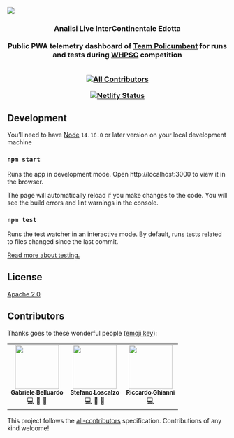 ![](img/banner.png)

<h3 align="center">
Analisi Live InterContinentale Edotta
<br>
<br>
Public PWA telemetry dashboard of <a href=https://www.policumbent.it>Team Policumbent</a> for runs and tests during <a href=http://www.ihpva.org/whpsc/index.htm>WHPSC</a> competition
<br>
<br>

<!-- ALL-CONTRIBUTORS-BADGE:START - Do not remove or modify this section -->
[![All Contributors](https://img.shields.io/badge/all_contributors-3-orange.svg?style=flat-square)](#contributors-)
<!-- ALL-CONTRIBUTORS-BADGE:END -->

[![Netlify Status](https://api.netlify.com/api/v1/badges/3c225d0f-fb24-4e75-8da3-420ab5e0fa97/deploy-status)](https://app.netlify.com/sites/alice-policumbent/deploys)

</h3>

## Development

You’ll need to have [Node](https://nodejs.org/en/) `14.16.0` or later version on your local development machine

### `npm start`

Runs the app in development mode.
Open http://localhost:3000 to view it in the browser.

The page will automatically reload if you make changes to the code.
You will see the build errors and lint warnings in the console.

### `npm test`

Runs the test watcher in an interactive mode.
By default, runs tests related to files changed since the last commit.

[Read more about testing.](https://facebook.github.io/create-react-app/docs/running-tests)

## License

[Apache 2.0](https://github.com/policumbent/alice/blob/master/LICENSE)

## Contributors

Thanks goes to these wonderful people ([emoji key](https://allcontributors.org/docs/en/emoji-key)):

<!-- ALL-CONTRIBUTORS-LIST:START - Do not remove or modify this section -->
<!-- prettier-ignore-start -->
<!-- markdownlint-disable -->
<table>
  <tr>
    <td align="center"><a href="https://github.com/gabelluardo"><img src="https://avatars.githubusercontent.com/u/42920247?v=4?s=100" width="100px;" alt=""/><br /><sub><b>Gabriele Belluardo</b></sub></a><br /><a href="https://github.com/policumbent/alice/commits?author=gabelluardo" title="Code">💻</a> <a href="https://github.com/policumbent/alice/commits?author=gabelluardo" title="Documentation">📖</a> <a href="#ideas-gabelluardo" title="Ideas, Planning, & Feedback">🤔</a></td>
    <td align="center"><a href="https://github.com/stelosca96"><img src="https://avatars.githubusercontent.com/u/44433696?v=4?s=100" width="100px;" alt=""/><br /><sub><b>Stefano Loscalzo</b></sub></a><br /><a href="https://github.com/policumbent/alice/commits?author=stelosca96" title="Code">💻</a> <a href="#design-stelosca96" title="Design">🎨</a> <a href="#ideas-stelosca96" title="Ideas, Planning, & Feedback">🤔</a></td>
    <td align="center"><a href="https://github.com/ghiannir"><img src="https://avatars.githubusercontent.com/u/72158759?v=4?s=100" width="100px;" alt=""/><br /><sub><b>Riccardo Ghianni</b></sub></a><br /><a href="https://github.com/policumbent/alice/commits?author=ghiannir" title="Code">💻</a></td>
  </tr>
</table>

<!-- markdownlint-restore -->
<!-- prettier-ignore-end -->

<!-- ALL-CONTRIBUTORS-LIST:END -->

This project follows the [all-contributors](https://github.com/all-contributors/all-contributors) specification. Contributions of any kind welcome!
